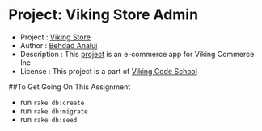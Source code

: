 Project: Viking Store Admin
========================

* Project     : [Viking Store](https://thawing-stream-71354.herokuapp.com)
* Author      : [Behdad Analui](https://github.com/banalui)
* Description : This [project](https://github.com/banalui/project_viking_store) is an e-commerce app for Viking Commerce Inc
* License     : This project is a part of [Viking Code School](https://www.vikingcodeschool.com/dashboard)

##To Get Going On This Assignment
- run `rake db:create`
- run `rake db:migrate`
- run `rake db:seed`

